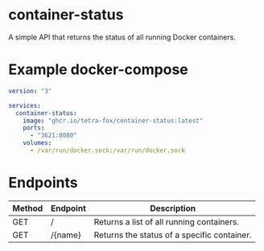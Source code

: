 # container-status

A simple API that returns the status of all running Docker containers.

# Example docker-compose

```yaml
version: "3"

services:
  container-status:
    image: "ghcr.io/tetra-fox/container-status:latest"
    ports:
      - "3621:8080"
    volumes:
      - /var/run/docker.sock:/var/run/docker.sock
```

# Endpoints

| Method | Endpoint | Description                                 |
| ------ | -------- | ------------------------------------------- |
| GET    | /        | Returns a list of all running containers.   |
| GET    | /{name}  | Returns the status of a specific container. |
